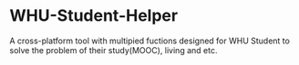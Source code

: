 # WHU-Student-Helper
A cross-platform tool with multipied fuctions designed for WHU Student to solve the problem of their study(MOOC), living and etc.
